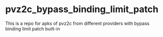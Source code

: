 # pvz2c_bypass_binding_limit_patch
This is a repo for apks of pvz2c from different providers with bypass binding limit patch built-in
